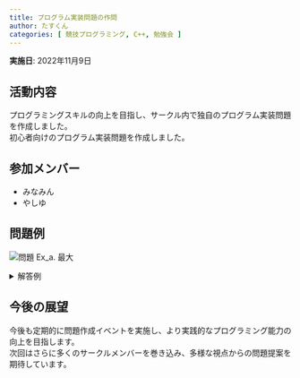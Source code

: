 ```yaml
---
title: プログラム実装問題の作問
author: たすくん
categories: [ 競技プログラミング, C++, 勉強会 ]
---
```


**実施日**: 2022年11月9日

## 活動内容
プログラミングスキルの向上を目指し、サークル内で独自のプログラム実装問題を作成しました。<br />
初心者向けのプログラム実装問題を作成しました。

## 参加メンバー
- みなみん
- やしゆ

## 問題例

![問題 Ex_a. 最大](/post/activity/ProgrammingQuestion_1/q1.png)

<details><summary>解答例</summary>

![解答例(C++) Ex_a. 最大](/post/activity/ProgrammingQuestion_1/a1.png)
</details>

## 今後の展望
今後も定期的に問題作成イベントを実施し、より実践的なプログラミング能力の向上を目指します。<br />
次回はさらに多くのサークルメンバーを巻き込み、多様な視点からの問題提案を期待しています。